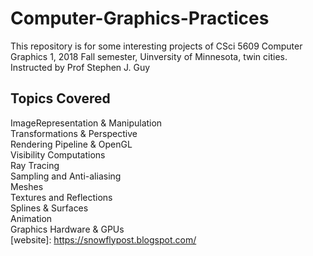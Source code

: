 # Computer-Graphics-Practices
This repository is for some interesting projects of CSci 5609 Computer Graphics 1, 2018 Fall semester, Uinversity of Minnesota, twin cities. Instructed by Prof Stephen J. Guy
## Topics Covered
ImageRepresentation & Manipulation<br/>
Transformations & Perspective<br/>
Rendering Pipeline & OpenGL<br/>
Visibility Computations<br/>
Ray Tracing<br/>
Sampling and Anti-aliasing<br/>
Meshes<br/>
Textures and Reflections<br/>
Splines & Surfaces<br/>
Animation<br/>
Graphics Hardware & GPUs<br/>
[website]: https://snowflypost.blogspot.com/
